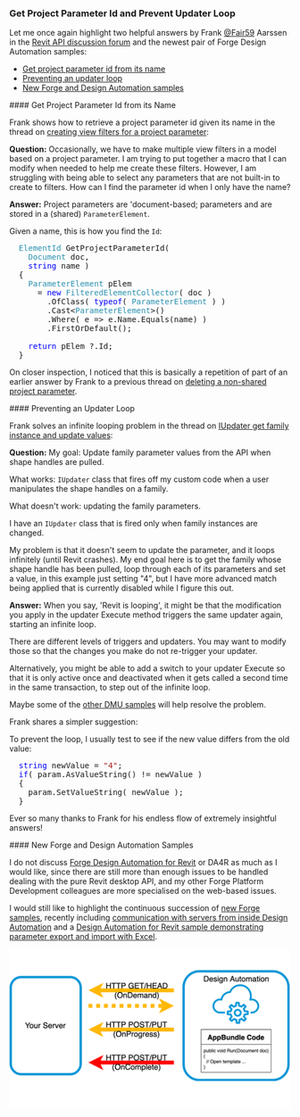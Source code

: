 <head>
<meta http-equiv="Content-Type" content="text/html; charset=utf-8">
<link rel="stylesheet" type="text/css" href="bc.css">
<script src="https://cdn.rawgit.com/google/code-prettify/master/loader/run_prettify.js" type="text/javascript"></script>
<script async src="https://platform.twitter.com/widgets.js" charset="utf-8"></script>
</head>

<!---

- get project parameter id from its name
  Create View filters for project parameter
  https://forums.autodesk.com/t5/revit-api-forum/create-view-filters-for-project-parameter/m-p/9051132

- prevent updater loop
  IUpdater. Get family instance and update values
  https://forums.autodesk.com/t5/revit-api-forum/iupdater-get-family-instance-and-update-values/m-p/9053785

- [new forge samples](https://forge.autodesk.com/categories/code-samples),
including [communication with servers from inside Design Automation](https://forge.autodesk.com/blog/communicate-servers-inside-design-automation)
and a [Design Automation for Revit sample demonstrating parameter export and import with Excel](https://forge.autodesk.com/blog/design-automation-revit-parameters-export-import-sample-excel).

twitter:

New Forge Design Automation samples, getting project parameter id and preventing an updater loop in the #RevitAPI @AutodeskForge @AutodeskRevit #bim #DynamoBim #ForgeDevCon http://bit.ly/dmu_loop_project_param

Let me once again highlight two helpful answers in the Revit API discussion forum and the newest pair of Forge Design Automation samples
&ndash; Get project parameter id from its name
&ndash; Preventing an updater loop
&ndash; New Forge and Design Automation samples...

linkedin:

#bim #DynamoBim #ForgeDevCon #Revit #API #IFC #SDK #AI #VisualStudio #Autodesk #AEC #adsk

the [Revit API discussion forum](http://forums.autodesk.com/t5/revit-api-forum/bd-p/160) thread

<p style="font-size: 80%; font-style:italic"></p>

-->

### Get Project Parameter Id and Prevent Updater Loop

Let me once again highlight two helpful answers
by Frank [@Fair59](https://forums.autodesk.com/t5/user/viewprofilepage/user-id/2083518) Aarssen in
the [Revit API discussion forum](http://forums.autodesk.com/t5/revit-api-forum/bd-p/160)
and the newest pair of Forge Design Automation samples:

- [Get project parameter id from its name](#2)
- [Preventing an updater loop](#3)
- [New Forge and Design Automation samples](#4)

####<a name="2"></a> Get Project Parameter Id from its Name

Frank shows how to retrieve a project parameter id given its name in the thread
on [creating view filters for a project parameter](https://forums.autodesk.com/t5/revit-api-forum/create-view-filters-for-project-parameter/m-p/9051132):

**Question:** Occasionally, we have to make multiple view filters in a model based on a project parameter.
I am trying to put together a macro that I can modify when needed to help me create these filters.
However, I am struggling with being able to select any parameters that are not built-in to create to filters.
How can I find the parameter id when I only have the name?

**Answer:** Project parameters are 'document-based; parameters and are stored in a (shared) `ParameterElement`.

Given a name, this is how you find the `Id`:

<pre class="code">
  <span style="color:#2b91af;">ElementId</span>&nbsp;GetProjectParameterId(
  &nbsp;&nbsp;<span style="color:#2b91af;">Document</span>&nbsp;doc,&nbsp;
  &nbsp;&nbsp;<span style="color:blue;">string</span>&nbsp;name&nbsp;)
  {
  &nbsp;&nbsp;<span style="color:#2b91af;">ParameterElement</span>&nbsp;pElem&nbsp;
  &nbsp;&nbsp;&nbsp;&nbsp;=&nbsp;<span style="color:blue;">new</span>&nbsp;<span style="color:#2b91af;">FilteredElementCollector</span>(&nbsp;doc&nbsp;)
  &nbsp;&nbsp;&nbsp;&nbsp;&nbsp;&nbsp;.OfClass(&nbsp;<span style="color:blue;">typeof</span>(&nbsp;<span style="color:#2b91af;">ParameterElement</span>&nbsp;)&nbsp;)
  &nbsp;&nbsp;&nbsp;&nbsp;&nbsp;&nbsp;.Cast&lt;<span style="color:#2b91af;">ParameterElement</span>&gt;()
  &nbsp;&nbsp;&nbsp;&nbsp;&nbsp;&nbsp;.Where(&nbsp;e&nbsp;=&gt;&nbsp;e.Name.Equals(name)&nbsp;)
  &nbsp;&nbsp;&nbsp;&nbsp;&nbsp;&nbsp;.FirstOrDefault();
   
  &nbsp;&nbsp;<span style="color:blue;">return</span>&nbsp;pElem&nbsp;?.Id;
  }
</pre>

On closer inspection, I noticed that this is basically a repetition of part of an earlier answer by Frank to a previous thread
on [deleting a non-shared project parameter](https://forums.autodesk.com/t5/revit-api-forum/deleting-a-non-shared-project-parameter/td-p/5975020).

####<a name="3"></a> Preventing an Updater Loop

Frank solves an infinite looping problem in the thread 
on [IUpdater get family instance and update values](https://forums.autodesk.com/t5/revit-api-forum/iupdater-get-family-instance-and-update-values/m-p/9053785):

**Question:** My goal: Update family parameter values from the API when shape handles are pulled. 

What works: `IUpdater` class that fires off my custom code when a user manipulates the shape handles on a family.

What doesn't work: updating the family parameters.

I have an `IUpdater` class that is fired only when family instances are changed.

My problem is that it doesn't seem to update the parameter, and it loops infinitely (until Revit crashes).
My end goal here is to get the family whose shape handle has been pulled, loop through each of its parameters and set a value, in this example just setting "4", but I have more advanced match being applied that is currently disabled while I figure this out.

**Answer:** When you say, 'Revit is looping', it might be that the modification you apply in the updater Execute method triggers the same updater again, starting an infinite loop.

There are different levels of triggers and updaters. You may want to modify those so that the changes you make do not re-trigger your updater.

Alternatively, you might be able to add a switch to your updater Execute so that it is only active once and deactivated when it gets called a second time in the same transaction, to step out of the infinite loop.

Maybe some of
the [other DMU samples](https://thebuildingcoder.typepad.com/blog/about-the-author.html#5.31) will
help resolve the problem.

Frank shares a simpler suggestion:

To prevent the loop, I usually test to see if the new value differs from the old value:

<pre class="code">
&nbsp;&nbsp;<span style="color:blue;">string</span>&nbsp;newValue&nbsp;=&nbsp;<span style="color:#a31515;">&quot;4&quot;</span>;
&nbsp;&nbsp;<span style="color:blue;">if</span>(&nbsp;param.AsValueString()&nbsp;!=&nbsp;newValue&nbsp;)
&nbsp;&nbsp;{
&nbsp;&nbsp;&nbsp;&nbsp;param.SetValueString(&nbsp;newValue&nbsp;);
&nbsp;&nbsp;}
</pre>

Ever so many thanks to Frank for his endless flow of extremely insightful answers!

####<a name="4"></a> New Forge and Design Automation Samples

I do not discuss [Forge Design Automation for Revit](https://thebuildingcoder.typepad.com/blog/about-the-author.html#5.55) or
DA4R as much as I would like, since there are still more than enough issues to be handled dealing with the pure Revit desktop API, and my other Forge Platform Development colleagues are more specialised on the web-based issues.

I would still like to highlight the continuous succession
of [new Forge samples](https://forge.autodesk.com/categories/code-samples),
recently including [communication with servers from inside Design Automation](https://forge.autodesk.com/blog/communicate-servers-inside-design-automation)
and a [Design Automation for Revit sample demonstrating parameter export and import with Excel](https://forge.autodesk.com/blog/design-automation-revit-parameters-export-import-sample-excel).

<center>
<img src="img/user_da_http.png" alt="Design Automation server communication" width="600">
</center>

